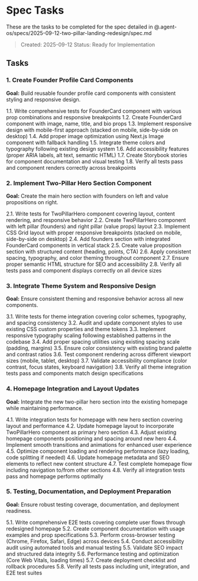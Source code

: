 # Spec Tasks

These are the tasks to be completed for the spec detailed in @.agent-os/specs/2025-09-12-two-pillar-landing-redesign/spec.md

> Created: 2025-09-12
> Status: Ready for Implementation

## Tasks

### 1. Create Founder Profile Card Components

**Goal:** Build reusable founder profile card components with consistent styling and responsive design.

1.1. Write comprehensive tests for FounderCard component with various prop combinations and responsive breakpoints
1.2. Create FounderCard component with image, name, title, and bio props
1.3. Implement responsive design with mobile-first approach (stacked on mobile, side-by-side on desktop)
1.4. Add proper image optimization using Next.js Image component with fallback handling
1.5. Integrate theme colors and typography following existing design system
1.6. Add accessibility features (proper ARIA labels, alt text, semantic HTML)
1.7. Create Storybook stories for component documentation and visual testing
1.8. Verify all tests pass and component renders correctly across breakpoints

### 2. Implement Two-Pillar Hero Section Component

**Goal:** Create the main hero section with founders on left and value propositions on right.

2.1. Write tests for TwoPillarHero component covering layout, content rendering, and responsive behavior
2.2. Create TwoPillarHero component with left pillar (founders) and right pillar (value props) layout
2.3. Implement CSS Grid layout with proper responsive breakpoints (stacked on mobile, side-by-side on desktop)
2.4. Add founders section with integrated FounderCard components in vertical stack
2.5. Create value proposition section with structured content (heading, points, CTA)
2.6. Apply consistent spacing, typography, and color theming throughout component
2.7. Ensure proper semantic HTML structure for SEO and accessibility
2.8. Verify all tests pass and component displays correctly on all device sizes

### 3. Integrate Theme System and Responsive Design

**Goal:** Ensure consistent theming and responsive behavior across all new components.

3.1. Write tests for theme integration covering color schemes, typography, and spacing consistency
3.2. Audit and update component styles to use existing CSS custom properties and theme tokens
3.3. Implement responsive typography scaling following established patterns in the codebase
3.4. Add proper spacing utilities using existing spacing scale (padding, margins)
3.5. Ensure color consistency with existing brand palette and contrast ratios
3.6. Test component rendering across different viewport sizes (mobile, tablet, desktop)
3.7. Validate accessibility compliance (color contrast, focus states, keyboard navigation)
3.8. Verify all theme integration tests pass and components match design specifications

### 4. Homepage Integration and Layout Updates

**Goal:** Integrate the new two-pillar hero section into the existing homepage while maintaining performance.

4.1. Write integration tests for homepage with new hero section covering layout and performance
4.2. Update homepage layout to incorporate TwoPillarHero component as primary hero section
4.3. Adjust existing homepage components positioning and spacing around new hero
4.4. Implement smooth transitions and animations for enhanced user experience
4.5. Optimize component loading and rendering performance (lazy loading, code splitting if needed)
4.6. Update homepage metadata and SEO elements to reflect new content structure
4.7. Test complete homepage flow including navigation to/from other sections
4.8. Verify all integration tests pass and homepage performs optimally

### 5. Testing, Documentation, and Deployment Preparation

**Goal:** Ensure robust testing coverage, documentation, and deployment readiness.

5.1. Write comprehensive E2E tests covering complete user flows through redesigned homepage
5.2. Create component documentation with usage examples and prop specifications
5.3. Perform cross-browser testing (Chrome, Firefox, Safari, Edge) across devices
5.4. Conduct accessibility audit using automated tools and manual testing
5.5. Validate SEO impact and structured data integrity
5.6. Performance testing and optimization (Core Web Vitals, loading times)
5.7. Create deployment checklist and rollback procedures
5.8. Verify all tests pass including unit, integration, and E2E test suites